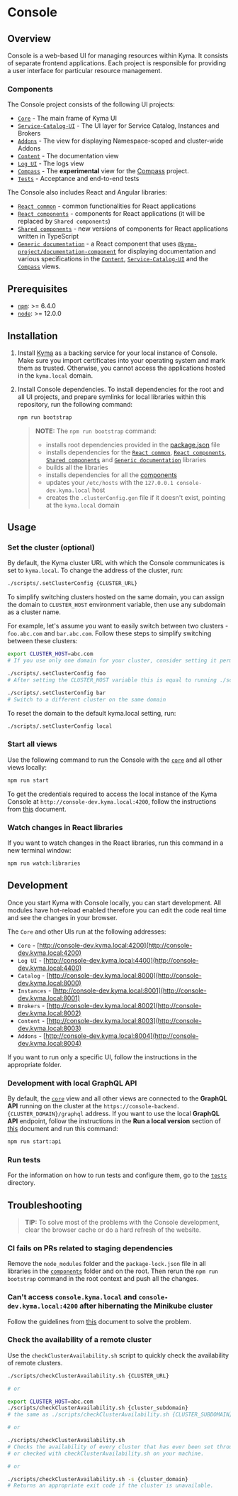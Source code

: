 # Console

## Overview

Console is a web-based UI for managing resources within Kyma. It consists of separate frontend applications. Each project is responsible for providing a user interface for particular resource management.

### Components

The Console project consists of the following UI projects:

- [`Core`](./core) - The main frame of Kyma UI
- [`Service-Catalog-UI`](./service-catalog-ui) - The UI layer for Service Catalog, Instances and Brokers
- [`Addons`](./add-ons) - The view for displaying Namespace-scoped and cluster-wide Addons
- [`Content`](./content) - The documentation view
- [`Log UI`](./logging) - The logs view
- [`Compass`](./compass) - The **experimental** view for the [Compass](https://github.com/kyma-incubator/compass/blob/master/README.md) project.
- [`Tests`](./tests) - Acceptance and end-to-end tests

The Console also includes React and Angular libraries:

- [`React common`](./common) - common functionalities for React applications
- [`React components`](./components/react) - components for React applications (it will be replaced by `Shared components`)
- [`Shared components`](./components/shared) - new versions of components for React applications written in TypeScript
- [`Generic documentation`](./components/generic-documentation) - a React component that uses [`@kyma-project/documentation-component`](https://github.com/kyma-incubator/documentation-component) for displaying documentation and various specifications in the [`Content`](./content), [`Service-Catalog-UI`](./service-catalog-ui) and the [`Compass`](./compass) views.

## Prerequisites

- [`npm`](https://www.npmjs.com/): >= 6.4.0
- [`node`](https://nodejs.org/en/): >= 12.0.0

## Installation

1. Install [Kyma](https://kyma-project.io/docs/master/root/kyma/#installation-install-kyma-locally) as a backing service for your local instance of Console. Make sure you import certificates into your operating system and mark them as trusted. Otherwise, you cannot access the applications hosted in the `kyma.local` domain.

2. Install Console dependencies. To install dependencies for the root and all UI projects, and prepare symlinks for local libraries within this repository, run the following command:

   ```bash
   npm run bootstrap
   ```

   > **NOTE:** The `npm run bootstrap` command:
   >
   > - installs root dependencies provided in the [package.json](./package.json) file
   > - installs dependencies for the [`React common`](./common), [`React components`](./components/react), [`Shared components`](./components/shared) and [`Generic documentation`](./components/generic-documentation) libraries
   > - builds all the libraries
   > - installs dependencies for all the [components](#components)
   > - updates your `/etc/hosts` with the `127.0.0.1 console-dev.kyma.local` host
   > - creates the `.clusterConfig.gen` file if it doesn't exist, pointing at the `kyma.local` domain

## Usage

### Set the cluster (optional)

By default, the Kyma cluster URL with which the Console communicates is set to `kyma.local`. To change the address of the cluster, run:

```bash
./scripts/.setClusterConfig {CLUSTER_URL}
```

To simplify switching clusters hosted on the same domain, you can assign the domain to `CLUSTER_HOST` environment variable, then use any subdomain as a cluster name.

For example, let's assume you want to easily switch between two clusters - `foo.abc.com` and `bar.abc.com`. Follow these steps to simplify switching between these clusters:

```bash
export CLUSTER_HOST=abc.com
# If you use only one domain for your cluster, consider setting it permanently in your shell.

./scripts/.setClusterConfig foo
# After setting the CLUSTER_HOST variable this is equal to running ./scripts/.setClusterConfig foo.abc.com

./scripts/.setClusterConfig bar
# Switch to a different cluster on the same domain
```

To reset the domain to the default kyma.local setting, run:

```bash
./scripts/.setClusterConfig local
```

### Start all views

Use the following command to run the Console with the [`core`](./core) and all other views locally:

```bash
npm run start
```

To get the credentials required to access the local instance of the Kyma Console at `http://console-dev.kyma.local:4200`, follow the instructions from [this](https://kyma-project.io/docs/master/root/kyma#installation-install-kyma-on-a-cluster-access-the-cluster) document.

### Watch changes in React libraries

If you want to watch changes in the React libraries, run this command in a new terminal window:

```bash
npm run watch:libraries
```

## Development

Once you start Kyma with Console locally, you can start development. All modules have hot-reload enabled therefore you can edit the code real time and see the changes in your browser.

The `Core` and other UIs run at the following addresses:

- `Core` - [http://console-dev.kyma.local:4200](http://console-dev.kyma.local:4200)
- `Log UI` - [http://console-dev.kyma.local:4400](http://console-dev.kyma.local:4400)
- `Catalog` - [http://console-dev.kyma.local:8000](http://console-dev.kyma.local:8000)
- `Instances` - [http://console-dev.kyma.local:8001](http://console-dev.kyma.local:8001)
- `Brokers` - [http://console-dev.kyma.local:8002](http://console-dev.kyma.local:8002)
- `Content` - [http://console-dev.kyma.local:8003](http://console-dev.kyma.local:8003)
- `Addons` - [http://console-dev.kyma.local:8004](http://console-dev.kyma.local:8004)

If you want to run only a specific UI, follow the instructions in the appropriate folder.

### Development with local GraphQL API

By default, the [`core`](./core) view and all other views are connected to the **GraphQL API** running on the cluster at the `https://console-backend.{CLUSTER_DOMAIN}/graphql` address. If you want to use the local **GraphQL API** endpoint, follow the instructions in the **Run a local version** section of [this](https://github.com/kyma-project/kyma/tree/master/components/console-backend-service#run-a-local-version) document and run this command:

```bash
npm run start:api
```

### Run tests

For the information on how to run tests and configure them, go to the [`tests`](tests) directory.

## Troubleshooting

> **TIP:** To solve most of the problems with the Console development, clear the browser cache or do a hard refresh of the website.

### CI fails on PRs related to staging dependencies

Remove the `node_modules` folder and the `package-lock.json` file in all libraries in the [`components`](./components) folder and on the root. Then rerun the `npm run bootstrap` command in the root context and push all the changes.

### Can't access `console.kyma.local` and `console-dev.kyma.local:4200` after hibernating the Minikube cluster

Follow the guidelines from [this](https://kyma-project.io/docs/#troubleshooting-basic-troubleshooting-can-t-log-in-to-the-console-after-hibernating-the-minikube-cluster) document to solve the problem.

### Check the availability of a remote cluster

Use the `checkClusterAvailability.sh` script to quickly check the availability of remote clusters.

```bash
./scripts/checkClusterAvailability.sh {CLUSTER_URL}

# or

export CLUSTER_HOST=abc.com
./scripts/checkClusterAvailability.sh {cluster_subdomain}
# the same as ./scripts/checkClusterAvailability.sh {CLUSTER_SUBDOMAIN}.abc.com

# or

./scripts/checkClusterAvailability.sh
# Checks the availability of every cluster that has ever been set through setClusterConfig.sh
# or checked with checkClusterAvailability.sh on your machine.

# or

./scripts/checkClusterAvailability.sh -s {cluster_domain}
# Returns an appropriate exit code if the cluster is unavailable.
```
